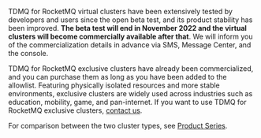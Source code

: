 TDMQ for RocketMQ virtual clusters have been extensively tested by developers and users since the open beta test, and its product stability has been improved. **The beta test will end in November 2022 and the virtual clusters will become commercially available after that**. We will inform you of the commercialization details in advance via SMS, Message Center, and the console.

TDMQ for RocketMQ exclusive clusters have already been commercialized, and you can purchase them as long as you have been added to the allowlist. Featuring physically isolated resources and more stable environments, exclusive clusters are widely used across industries such as education, mobility, game, and pan-internet. If you want to use TDMQ for RocketMQ exclusive clusters, [contact us](https://www.tencentcloud.com/contact-us).

For comparison between the two cluster types, see [Product Series](https://www.tencentcloud.com/document/product/1113/51102?lang=en&pg=).
